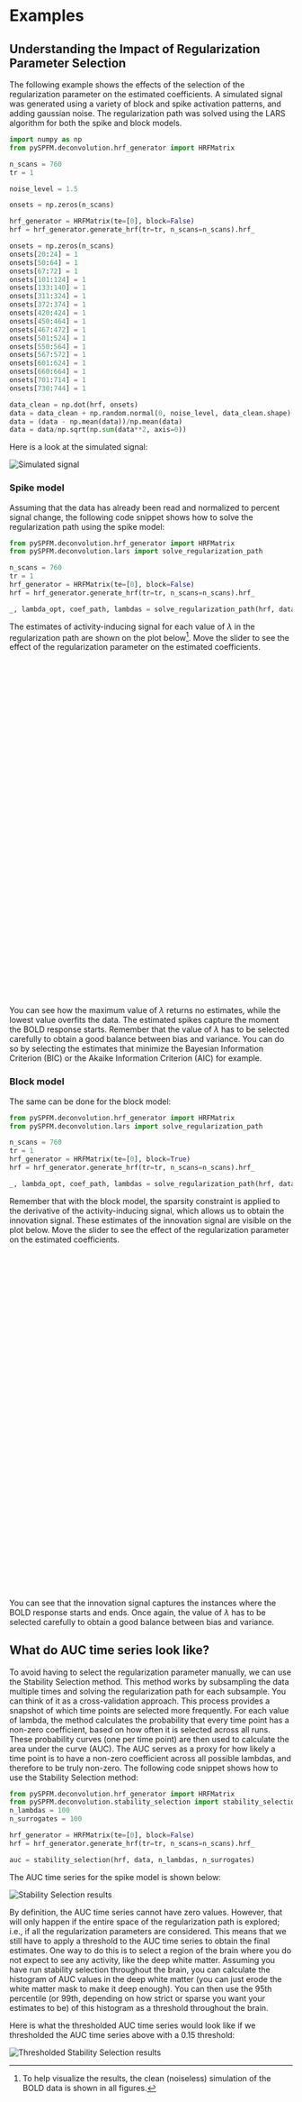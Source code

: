 # Examples

## Understanding the Impact of Regularization Parameter Selection

The following example shows the effects of the selection of the regularization parameter on the estimated coefficients. A simulated signal was generated using a variety of block and spike activation patterns, and adding gaussian noise. The regularization path was solved using the LARS algorithm for both the spike and block models.

```python
import numpy as np
from pySPFM.deconvolution.hrf_generator import HRFMatrix

n_scans = 760
tr = 1

noise_level = 1.5

onsets = np.zeros(n_scans)

hrf_generator = HRFMatrix(te=[0], block=False)
hrf = hrf_generator.generate_hrf(tr=tr, n_scans=n_scans).hrf_

onsets = np.zeros(n_scans)
onsets[20:24] = 1
onsets[50:64] = 1
onsets[67:72] = 1
onsets[101:124] = 1
onsets[133:140] = 1
onsets[311:324] = 1
onsets[372:374] = 1
onsets[420:424] = 1
onsets[450:464] = 1
onsets[467:472] = 1
onsets[501:524] = 1
onsets[550:564] = 1
onsets[567:572] = 1
onsets[601:624] = 1
onsets[660:664] = 1
onsets[701:714] = 1
onsets[730:744] = 1

data_clean = np.dot(hrf, onsets)
data = data_clean + np.random.normal(0, noise_level, data_clean.shape)
data = (data - np.mean(data))/np.mean(data)
data = data/np.sqrt(np.sum(data**2, axis=0))
```

Here is a look at the simulated signal:

<div class="image-container">
    <img src="https://raw.githubusercontent.com/Paradigm-Free-Mapping/pySPFM/main/docs/charts/simulated_signal.png" alt="Simulated signal">
</div>

### Spike model

Assuming that the data has already been read and normalized to percent signal change, the following code snippet shows how to solve the regularization path using the spike model:

```python
from pySPFM.deconvolution.hrf_generator import HRFMatrix
from pySPFM.deconvolution.lars import solve_regularization_path

n_scans = 760
tr = 1
hrf_generator = HRFMatrix(te=[0], block=False)
hrf = hrf_generator.generate_hrf(tr=tr, n_scans=n_scans).hrf_

_, lambda_opt, coef_path, lambdas = solve_regularization_path(hrf, data, n_scans)
```

The estimates of activity-inducing signal for each value of $\lambda$ in the regularization path are shown on the plot below[^1]. Move the slider to see the effect of the regularization parameter on the estimated coefficients.

<div class="iframe-container">
    <div id="plotly-figure-spike" style="width:100%;height:600px;"></div>
</div>

<script type="text/javascript">
window.addEventListener('load', function() {
    var xhr = new XMLHttpRequest();
    xhr.open('GET', 'https://raw.githubusercontent.com/Paradigm-Free-Mapping/pySPFM/main/docs/charts/regularization_figure_spike.json', true);
    xhr.onload = function() {
        if (xhr.status === 200) {
            var data = JSON.parse(xhr.responseText);
            Plotly.newPlot('plotly-figure-spike', data.data, data.layout);
        }
    };
    xhr.send();
});
</script>

You can see how the maximum value of $\lambda$ returns no estimates, while the lowest value overfits the data. The estimated spikes capture the moment the BOLD response starts. Remember that the value of $\lambda$ has to be selected carefully to obtain a good balance between bias and variance. You can do so by selecting the estimates that minimize the Bayesian Information Criterion (BIC) or the Akaike Information Criterion (AIC) for example.

### Block model

The same can be done for the block model:

```python
from pySPFM.deconvolution.hrf_generator import HRFMatrix
from pySPFM.deconvolution.lars import solve_regularization_path

n_scans = 760
tr = 1
hrf_generator = HRFMatrix(te=[0], block=True)
hrf = hrf_generator.generate_hrf(tr=tr, n_scans=n_scans).hrf_

_, lambda_opt, coef_path, lambdas = solve_regularization_path(hrf, data, n_scans)
```

Remember that with the block model, the sparsity constraint is applied to the derivative of the activity-inducing signal, which allows us to obtain the innovation signal. These estimates of the innovation signal are visible on the plot below. Move the slider to see the effect of the regularization parameter on the estimated coefficients.

<div class="iframe-container">
    <div id="plotly-figure-block" style="width:100%;height:600px;"></div>
</div>

<script type="text/javascript">
window.addEventListener('load', function() {
    var xhr = new XMLHttpRequest();
    xhr.open('GET', 'https://raw.githubusercontent.com/Paradigm-Free-Mapping/pySPFM/main/docs/charts/regularization_figure_block.json', true);
    xhr.onload = function() {
        if (xhr.status === 200) {
            var data = JSON.parse(xhr.responseText);
            Plotly.newPlot('plotly-figure-block', data.data, data.layout);
        }
    };
    xhr.send();
});
</script>

You can see that the innovation signal captures the instances where the BOLD response starts and ends. Once again, the value of $\lambda$ has to be selected carefully to obtain a good balance between bias and variance.

## What do AUC time series look like?

To avoid having to select the regularization parameter manually, we can use the Stability Selection method. This method works by subsampling the data multiple times and solving the regularization path for each subsample. You can think of it as a cross-validation approach. This process provides a snapshot of which time points are selected more frequently. For each value of lambda, the method calculates the probability that every time point has a non-zero coefficient, based on how often it is selected across all runs. These probability curves (one per time point) are then used to calculate the area under the curve (AUC). The AUC serves as a proxy for how likely a time point is to have a non-zero coefficient across all possible lambdas, and therefore to be truly non-zero. The following code snippet shows how to use the Stability Selection method:

```python
from pySPFM.deconvolution.hrf_generator import HRFMatrix
from pySPFM.deconvolution.stability_selection import stability_selection
n_lambdas = 100
n_surrogates = 100

hrf_generator = HRFMatrix(te=[0], block=False)
hrf = hrf_generator.generate_hrf(tr=tr, n_scans=n_scans).hrf_

auc = stability_selection(hrf, data, n_lambdas, n_surrogates)
```

The AUC time series for the spike model is shown below:

<div class="image-container">
    <img src="https://raw.githubusercontent.com/Paradigm-Free-Mapping/pySPFM/main/docs/charts/stability_selection.png" alt="Stability Selection results">
</div>

By definition, the AUC time series cannot have zero values. However, that will only happen if the entire space of the regularization path is explored; i.e., if all the regularization parameters are considered. This means that we still have to apply a threshold to the AUC time series to obtain the final estimates. One way to do this is to select a region of the brain where you do not expect to see any activity, like the deep white matter. Assuming you have run stability selection throughout the brain, you can calculate the histogram of AUC values in the deep white matter (you can just erode the white matter mask to make it deep enough). You can then use the 95th percentile (or 99th, depending on how strict or sparse you want your estimates to be) of this histogram as a threshold throughout the brain.

Here is what the thresholded AUC time series would look like if we thresholded the AUC time series above with a 0.15 threshold:

<div class="image-container">
    <img src="https://raw.githubusercontent.com/Paradigm-Free-Mapping/pySPFM/main/docs/charts/stability_selection_thresholded.png" alt="Thresholded Stability Selection results">
</div>

[^1]: To help visualize the results, the clean (noiseless) simulation of the BOLD data is shown in all figures.
